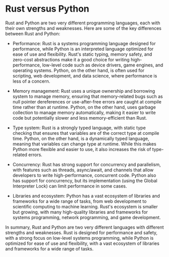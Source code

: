 # Rust versus Python

Rust and Python are two very different programming languages, each with their own strengths and weaknesses. Here are some of the key differences between Rust and Python:

* Performance: Rust is a systems programming language designed for performance, while Python is an interpreted language optimized for ease of use and flexibility. Rust's static typing, memory safety, and zero-cost abstractions make it a good choice for writing high-performance, low-level code such as device drivers, game engines, and operating systems. Python, on the other hand, is often used for scripting, web development, and data science, where performance is less of a concern.

* Memory management: Rust uses a unique ownership and borrowing system to manage memory, ensuring that memory-related bugs such as null pointer dereferences or use-after-free errors are caught at compile time rather than at runtime. Python, on the other hand, uses garbage collection to manage memory automatically, making it easier to write code but potentially slower and less memory-efficient than Rust.

* Type system: Rust is a strongly typed language, with static type checking that ensures that variables are of the correct type at compile time. Python, on the other hand, is a dynamically typed language, meaning that variables can change type at runtime. While this makes Python more flexible and easier to use, it also increases the risk of type-related errors.

* Concurrency: Rust has strong support for concurrency and parallelism, with features such as threads, async/await, and channels that allow developers to write high-performance, concurrent code. Python also has support for concurrency, but its implementation (using the Global Interpreter Lock) can limit performance in some cases.

* Libraries and ecosystem: Python has a vast ecosystem of libraries and frameworks for a wide range of tasks, from web development to scientific computing to machine learning. Rust's ecosystem is smaller but growing, with many high-quality libraries and frameworks for systems programming, network programming, and game development.

In summary, Rust and Python are two very different languages with different strengths and weaknesses. Rust is designed for performance and safety, with a strong focus on low-level systems programming, while Python is optimized for ease of use and flexibility, with a vast ecosystem of libraries and frameworks for a wide range of tasks.